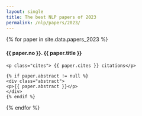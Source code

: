 ```yaml
---
layout: single
title: The best NLP papers of 2023
permalink: /nlp/papers/2023/
---
```


<div>
{% for paper in site.data.papers_2023 %}
    <h4>{{ paper.no }}. <a href="{{ paper.url }}" style="text-decoration:none">{{ paper.title }}</a></h4>

    <p class="cites"> {{ paper.cites }} citations</p>

    {% if paper.abstract != null %}
    <div class="abstract">
    <p>{{ paper.abstract }}</p>
    </div>
    {% endif %}
{% endfor %}
</div>

